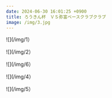 ```yaml
---
date: 2024-06-30 16:01:25 +0900
title: ろうきん杯　ＶＳ弥富ベースクラブクラブ
image: /img/3.jpg
---
```

![](/img/1）

![](/img/2）

![](/img/6）

![](/img/4）

![](/img/5）
